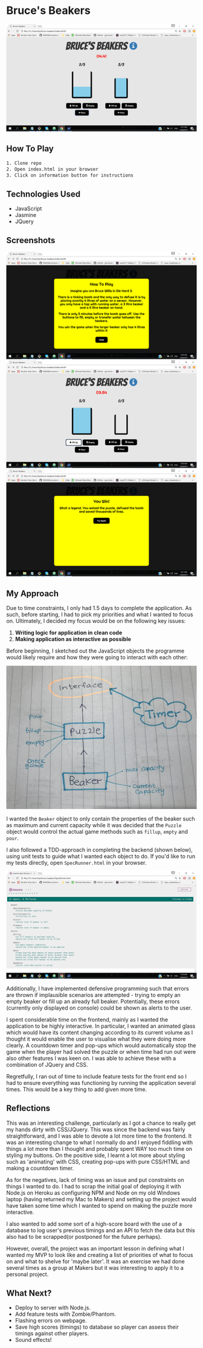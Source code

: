 # Bruce's Beakers

![screenshot](public/images/screenshot_one.png)

## How To Play
```
1. Clone repo
2. Open index.html in your browser
3. Click on information button for instructions
```

## Technologies Used
* JavaScript
* Jasmine
* JQuery

## Screenshots
![Puzzle Instructions](public/images/screenshot_three.png)
![Animated Beaker](public/images/screenshot_two.png)
![Game Won!](public/images/screenshot_four.png)

## My Approach

Due to time constraints, I only had 1.5 days to complete the application. As such, before starting, I had to pick my priorities and what I wanted to focus on. Ultimately, I decided my focus would be on the following key issues:

1. **Writing logic for application in clean code**
2. **Making application as interactive as possible**

Before beginning, I sketched out the JavaScript objects the programme would likely require and how they were going to interact with each other:

![Planning Sketch](public/images/planning.JPG)

I wanted the ```Beaker``` object to only contain the properties of the beaker such as maximum and current capacity while it was decided that the ```Puzzle``` object would control the actual game methods such as ```fillup```, ```empty``` and ```pour```.

I also followed a TDD-approach in completing the backend (shown below), using unit tests to guide what I wanted each object to do. If you'd like to run my tests directly, open ```SpecRunner.html``` in your browser.

![Passing Tests!](public/images/unit_tests.png)

Additionally, I have implemented defensive programming such that errors are thrown if implausible scenarios are attempted - trying to empty an empty beaker or fill up an already full beaker. Potentially, these errors (currently only displayed on console) could be shown as alerts to the user.

I spent considerable time on the frontend, mainly as I wanted the application to be highly interactive. In particular, I wanted an animated glass which would have its content changing according to its current volume as I thought it would enable the user to visualise what they were doing more clearly. A countdown timer and pop-ups which would automatically stop the game when the player had solved the puzzle or when time had run out were also other features I was keen on. I was able to achieve these with a combination of JQuery and CSS.

Regretfully, I ran out of time to include feature tests for the front end so I had to ensure everything was functioning by running the application several times. This would be a key thing to add given more time.


## Reflections

This was an interesting challenge, particularly as I got a chance to really get my hands dirty with CSS/JQuery. This was since the backend was fairly straightforward, and I was able to devote a lot more time to the frontend. It was an interesting change to what I normally do and I enjoyed fiddling with things a lot more than I thought and probably spent WAY too much time on styling my buttons. On the positive side, I learnt a lot more about styling such as 'animating' with CSS, creating pop-ups with pure CSS/HTML and making a countdown timer.

As for the negatives, lack of timing was an issue and put constraints on things I wanted to do. I had to scrap the initial goal of deploying it with Node.js on Heroku as configuring NPM and Node on my old Windows laptop (having returned my Mac to Makers) and setting up the project would have taken some time which I wanted to spend on making the puzzle more interactive.

I also wanted to add some sort of a high-score board with the use of a database to log user's previous timings and an API to fetch the data but this also had to be scrapped(or postponed for the future perhaps).

However, overall, the project was an important lesson in defining what I wanted my MVP to look like and creating a list of priorities of what to focus on and what to shelve for 'maybe later'. It was an exercise we had done several times as a group at Makers but it was interesting to apply it to a personal project.

## What Next?
* Deploy to server with Node.js.
* Add feature tests with Zombie/Phantom.
* Flashing errors on webpage.
* Save high scores (timings) to database so player can assess their timings against other players.
* Sound effects!
